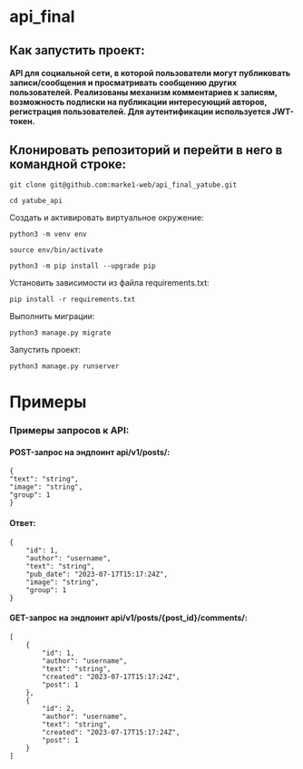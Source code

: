 # api_final
## Как запустить проект:


#### API для социальной сети, в которой пользователи могут публиковать записи/сообщения и просматривать сообщению других пользователей. Реализованы механизм комментариев к записям, возможность подписки на публикации интересующий авторов, регистрация пользователей. Для аутентификации используется JWT-токен.

## Клонировать репозиторий и перейти в него в командной строке:

```
git clone git@github.com:marke1-web/api_final_yatube.git
```

```
cd yatube_api
```

Cоздать и активировать виртуальное окружение:

```
python3 -m venv env
```

```
source env/bin/activate
```

```
python3 -m pip install --upgrade pip
```

Установить зависимости из файла requirements.txt:

```
pip install -r requirements.txt
```

Выполнить миграции:

```
python3 manage.py migrate
```

Запустить проект:

```
python3 manage.py runserver
```
# Примеры
### Примеры запросов к API:
#### POST-запрос на эндпоинт api/v1/posts/:


```
{
"text": "string",
"image": "string",
"group": 1
}
```
#### Ответ:

```
{
    "id": 1,
    "author": "username",
    "text": "string",
    "pub_date": "2023-07-17T15:17:24Z",
    "image": "string",
    "group": 1
}
```

#### GET-запрос на эндпоинт api/v1/posts/{post_id}/comments/:

```
[
    {
        "id": 1,
        "author": "username",
        "text": "string",
        "created": "2023-07-17T15:17:24Z",
        "post": 1
    },
    {
        "id": 2,
        "author": "username",
        "text": "string",
        "created": "2023-07-17T15:17:24Z",
        "post": 1
    }
]
```